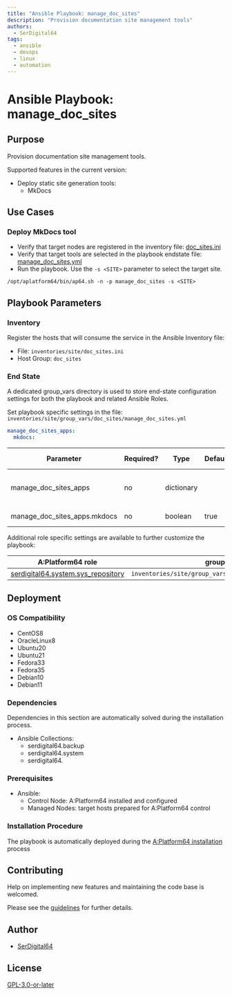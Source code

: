 ```yaml
---
title: "Ansible Playbook: manage_doc_sites"
description: "Provision documentation site management tools"
authors:
  - SerDigital64
tags:
  - ansible
  - devops
  - linux
  - automation
---
```


# Ansible Playbook: manage_doc_sites

## Purpose

Provision documentation site management tools.

Supported features in the current version:

- Deploy static site generation tools:
  - MkDocs

## Use Cases

### Deploy MkDocs tool

- Verify that target nodes are registered in the inventory file: [doc_sites.ini](#inventory)
- Verify that target tools are selected in the playbook endstate file: [manage_doc_sites.yml](#end-state)
- Run the playbook. Use the `-s <SITE>` parameter to select the target site.

```shell
/opt/aplatform64/bin/ap64.sh -n -p manage_doc_sites -s <SITE>
```

## Playbook Parameters

### Inventory

Register the hosts that will consume the service in the Ansible Inventory file:

- File: `inventories/site/doc_sites.ini`
- Host Group: `doc_sites`

### End State

A dedicated group_vars directory is used to store end-state configuration settings for both the playbook and related Ansible Roles.

Set playbook specific settings in the file: `inventories/site/group_vars/doc_sites/manage_doc_sites.yml`

```yaml
manage_doc_sites_apps:
  mkdocs:
```

| Parameter                    | Required? | Type       | Default | Purpose / Value                           |
| ---------------------------- | --------- | ---------- | ------- | ----------------------------------------- |
| manage_doc_sites_apps        | no        | dictionary |         | Define what applications will be deployed |
| manage_doc_sites_apps.mkdocs | no        | boolean    | true    | Deploy the application?                   |

Additional role specific settings are available to further customize the playbook:

| A:Platform64 role                                                                | group_vars file                                            |
| -------------------------------------------------------------------------------- | ---------------------------------------------------------- |
| [serdigital64.system.sys_repository](../roles/sys_repository.md#role-parameters) | `inventories/site/group_vars/doc_sites/sys_repository.yml` |

## Deployment

### OS Compatibility

- CentOS8
- OracleLinux8
- Ubuntu20
- Ubuntu21
- Fedora33
- Fedora35
- Debian10
- Debian11

### Dependencies

Dependencies in this section are automatically solved during the installation process.

- Ansible Collections:
  - serdigital64.backup
  - serdigital64.system
  - serdigital64.

### Prerequisites

- Ansible:
  - Control Node: A:Platform64 installed and configured
  - Managed Nodes: target hosts prepared for A:Platform64 control

### Installation Procedure

The playbook is automatically deployed during the [A:Platform64 installation](/#installation) process

## Contributing

Help on implementing new features and maintaining the code base is welcomed.

Please see the [guidelines](../contributing/guidelines.md) for further details.

## Author

- [SerDigital64](https://serdigital64.github.io/)

## License

[GPL-3.0-or-later](https://www.gnu.org/licenses/gpl-3.0.txt)
